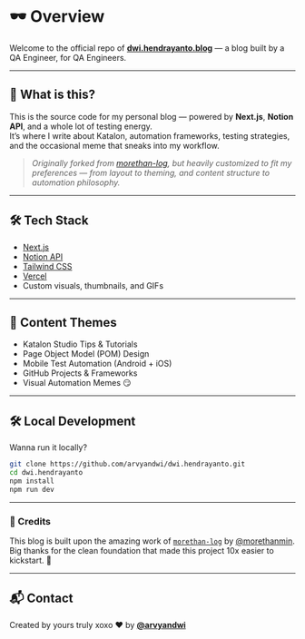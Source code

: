 # 🕶️ Overview

Welcome to the official repo of **[dwi.hendrayanto.blog](https://dwihendrayantoblog.vercel.app/)** — a blog built by a QA Engineer, for QA Engineers.

---

## 🤔 What is this?

This is the source code for my personal blog — powered by **Next.js**, **Notion API**, and a whole lot of testing energy.  
It’s where I write about Katalon, automation frameworks, testing strategies, and the occasional meme that sneaks into my workflow.

> _Originally forked from [morethan-log](https://github.com/morethanmin/morethan-log), but heavily customized to fit my preferences — from layout to theming, and content structure to automation philosophy._

---

## 🛠️ Tech Stack

- [Next.js](https://nextjs.org/)
- [Notion API](https://developers.notion.com/)
- [Tailwind CSS](https://tailwindcss.com/)
- [Vercel](https://vercel.com/)
- Custom visuals, thumbnails, and GIFs

---

## 📝 Content Themes

- Katalon Studio Tips & Tutorials
- Page Object Model (POM) Design
- Mobile Test Automation (Android + iOS)
- GitHub Projects & Frameworks
- Visual Automation Memes 😏

---

## 🛠️ Local Development

Wanna run it locally?

```bash
git clone https://github.com/arvyandwi/dwi.hendrayanto.git
cd dwi.hendrayanto
npm install
npm run dev
```

---

### 🙏 Credits

This blog is built upon the amazing work of [`morethan-log`](https://github.com/morethanmin/morethan-log) by [@morethanmin](https://github.com/morethanmin).  
Big thanks for the clean foundation that made this project 10x easier to kickstart. 💯

---

## 📬 Contact

Created by yours truly xoxo ❤️ by **[@arvyandwi](https://www.linkedin.com/in/arvyan-dwi/)**

